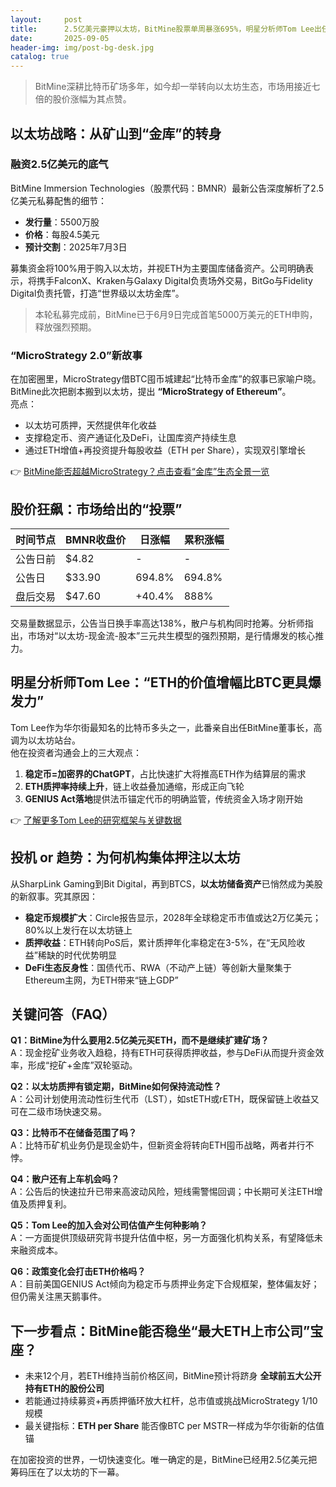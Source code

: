 ```yaml
---
layout:     post
title:      2.5亿美元豪押以太坊，BitMine股票单周暴涨695%，明星分析师Tom Lee出任董事长
date:       2025-09-05
header-img: img/post-bg-desk.jpg
catalog: true
---
```


> BitMine深耕比特币矿场多年，如今却一举转向以太坊生态，市场用接近七倍的股价涨幅为其点赞。

## 以太坊战略：从矿山到“金库”的转身

### 融资2.5亿美元的底气
BitMine Immersion Technologies（股票代码：BMNR）最新公告深度解析了2.5亿美元私募配售的细节：  
- **发行量**：5500万股  
- **价格**：每股4.5美元  
- **预计交割**：2025年7月3日  

募集资金将100%用于购入以太坊，并视ETH为主要国库储备资产。公司明确表示，将携手FalconX、Kraken与Galaxy Digital负责场外交易，BitGo与Fidelity Digital负责托管，打造“世界级以太坊金库”。  
> 本轮私募完成前，BitMine已于6月9日完成首笔5000万美元的ETH申购，释放强烈预期。

### “MicroStrategy 2.0”新故事
在加密圈里，MicroStrategy借BTC囤币城建起“比特币金库”的叙事已家喻户晓。BitMine此次把剧本搬到以太坊，提出 **“MicroStrategy of Ethereum”**。  
亮点：  
- 以太坊可质押，天然提供年化收益  
- 支撑稳定币、资产通证化及DeFi，让国库资产持续生息  
- 通过ETH增值+再投资提升每股收益（ETH per Share），实现双引擎增长  

👉 [BitMine能否超越MicroStrategy？点击查看“金库”生态全景一览](https://okxdog.com/)

## 股价狂飙：市场给出的“投票”

| 时间节点 | BMNR收盘价 | 日涨幅 | 累积涨幅 |
| -------- | ---------- | ------ | -------- |
| 公告日前 | $4.82 | - | - |
| 公告日 | $33.90 | 694.8% | 694.8% |
| 盘后交易 | $47.60 | +40.4% | 888% |

交易量数据显示，公告当日换手率高达138%，散户与机构同时抢筹。分析师指出，市场对“以太坊-现金流-股本”三元共生模型的强烈预期，是行情爆发的核心推力。

## 明星分析师Tom Lee：“ETH的价值增幅比BTC更具爆发力”

Tom Lee作为华尔街最知名的比特币多头之一，此番亲自出任BitMine董事长，高调为以太坊站台。  
他在投资者沟通会上的三大观点：  
1. **稳定币=加密界的ChatGPT**，占比快速扩大将推高ETH作为结算层的需求  
2. **ETH质押率持续上升**，链上收益叠加通缩，形成正向飞轮  
3. **GENIUS Act落地**提供法币锚定代币的明确监管，传统资金入场才刚开始  

👉 [了解更多Tom Lee的研究框架与关键数据](https://okxdog.com/)

## 投机 or 趋势：为何机构集体押注以太坊

从SharpLink Gaming到Bit Digital，再到BTCS，**以太坊储备资产**已悄然成为美股的新叙事。究其原因：

- **稳定币规模扩大**：Circle报告显示，2028年全球稳定币市值或达2万亿美元；80%以上发行在以太坊链上  
- **质押收益**：ETH转向PoS后，累计质押年化率稳定在3-5%，在“无风险收益”稀缺的时代优势明显  
- **DeFi生态反身性**：国债代币、RWA（不动产上链）等创新大量聚集于Ethereum主网，为ETH带来“链上GDP”  

## 关键问答（FAQ）

**Q1：BitMine为什么要用2.5亿美元买ETH，而不是继续扩建矿场？**  
A：现金挖矿业务收入趋稳，持有ETH可获得质押收益，参与DeFi从而提升资金效率，形成“挖矿+金库”双轮驱动。

**Q2：以太坊质押有锁定期，BitMine如何保持流动性？**  
A：公司计划使用流动性衍生代币（LST），如stETH或rETH，既保留链上收益又可在二级市场快速交易。  

**Q3：比特币不在储备范围了吗？**  
A：比特币矿机业务仍是现金奶牛，但新资金将转向ETH囤币战略，两者并行不悖。  

**Q4：散户还有上车机会吗？**  
A：公告后的快速拉升已带来高波动风险，短线需警惕回调；中长期可关注ETH增值及质押复利。  

**Q5：Tom Lee的加入会对公司估值产生何种影响？**  
A：一方面提供顶级研究背书提升估值中枢，另一方面强化机构关系，有望降低未来融资成本。  

**Q6：政策变化会打击ETH价格吗？**  
A：目前美国GENIUS Act倾向为稳定币与质押业务定下合规框架，整体偏友好；但仍需关注黑天鹅事件。  

## 下一步看点：BitMine能否稳坐“最大ETH上市公司”宝座？

- 未来12个月，若ETH维持当前价格区间，BitMine预计将跻身 **全球前五大公开持有ETH的股份公司**  
- 若能通过持续募资+再质押循环放大杠杆，总市值或挑战MicroStrategy 1/10规模  
- 最关键指标：**ETH per Share** 能否像BTC per MSTR一样成为华尔街新的估值锚  

在加密投资的世界，一切快速变化。唯一确定的是，BitMine已经用2.5亿美元把筹码压在了以太坊的下一幕。